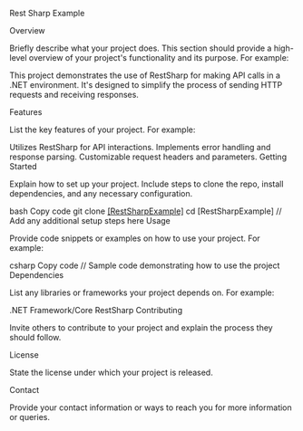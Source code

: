 Rest Sharp Example

Overview

Briefly describe what your project does. This section should provide a high-level overview of your project's functionality and its purpose. For example:

This project demonstrates the use of RestSharp for making API calls in a .NET environment. It's designed to simplify the process of sending HTTP requests and receiving responses.

Features

List the key features of your project. For example:

Utilizes RestSharp for API interactions.
Implements error handling and response parsing.
Customizable request headers and parameters.
Getting Started

Explain how to set up your project. Include steps to clone the repo, install dependencies, and any necessary configuration.

bash
Copy code
git clone [[RestSharpExample]](https://github.com/yigitozbek/RestSharpExample.git)
cd [RestSharpExample]
// Add any additional setup steps here
Usage

Provide code snippets or examples on how to use your project. For example:

csharp
Copy code
// Sample code demonstrating how to use the project
Dependencies

List any libraries or frameworks your project depends on. For example:

.NET Framework/Core
RestSharp
Contributing

Invite others to contribute to your project and explain the process they should follow.

License

State the license under which your project is released.

Contact

Provide your contact information or ways to reach you for more information or queries.

